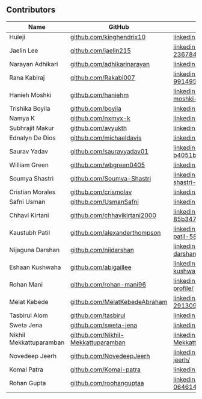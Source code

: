 
## Contributors

| Name | GitHub | LinkedIn |
|---|---|---|
| Huleji | [github.com/kinghendrix10](https://github.com/kinghendrix10) | [linkedin.com/in/huleji-tukura](https://www.linkedin.com/in/huleji-tukura) |
| Jaelin Lee | [github.com/jaelin215](https://github.com/jaelin215) | [linkedin.com/in/jaelin-lee-23678458](https://www.linkedin.com/in/jaelin-lee-23678458/) |
| Narayan Adhikari | [github.com/adhikarinarayan](github.com/adhikarinarayan) | [linkedin.com/in/adhikarinarayan](https://www.linkedin.com/in/adhikarinarayan/) |
| Rana Kabiraj | [github.com/Rakabi007](https://github.com/Rakabi007) | [linkedin.com/in/rana-kabiraj-991495167](https://www.linkedin.com/in/rana-kabiraj-991495167/)
| Hanieh Moshki | [github.com/haniehm](https://github.com/haniehm) | [linkedin.com/in/hanieh-moshki-b90a132](https://www.linkedin.com/in/hanieh-moshki-b90a132/) |
| Trishika Boyila | [github.com/boyila](https://github.com/boyila) | [linkedin.com/in/trishikab](https://www.linkedin.com/in/trishikab/) |
| Namya K | [github.com/nxmyx-k](https://github.com/nxmyx-k) | [linkedin.com/in/namya-kumar/](https://www.linkedin.com/in/namya-kumar/) |
| Subhrajit Makur | [github.com/avyukth](https://github.com/avyukth) | [linkedin.com/in/subhrajitmakur](https://www.linkedin.com/in/subhrajitmakur/) |
| Ednalyn De Dios | [github.com/michaeldavis](https://github.com/michaeldavis) | [linkedin.com/in/michaeldavis](https://linkedin.com/in/michaeldavis) |
| Saurav Yadav | [github.com/sauravyadav01](https://github.com/sauravyadav01) | [linkedin.com/in/saurav-yadav-b4051b246](https://www.linkedin.com/in/saurav-yadav-b4051b246) |
| William Green | [github.com/wbgreen0405](https://github.com/wbgreen0405) | [linkedin.com/in/greenwilliam](https://www.linkedin.com/in/greenwilliam/) |
| Soumya Shastri | [github.com/Soumya-Shastri](https://github.com/Soumya-Shastri) | [linkedin.com/in/soumya-shastri-629756192](https://www.linkedin.com/in/soumya-shastri-629756192/) |
| Cristian Morales | [github.com/crismolav](http://github.com/crismolav) | [linkedin.com/in/cmoraleso](https://www.linkedin.com/in/cmoraleso/) |
| Safni Usman | [github.com/UsmanSafni](https://github.com/UsmanSafni) | [linkedin.com/in/safniusman](https://www.linkedin.com/in/safniusman) |
| Chhavi Kirtani | [github.com/chhavikirtani2000](https://github.com/chhavikirtani2000) | [linkedin.com/in/chhavi-kirtani-85b347178](https://www.linkedin.com/in/chhavi-kirtani-85b347178/) |
| Kaustubh Patil | [github.com/alexanderthompson](https://github.com/alexanderthompson) | [linkedin.com/in/kaustubh-patil-5825811a2](https://www.linkedin.com/in/kaustubh-patil-5825811a2/) |
| Nijaguna Darshan | [github.com/nijdarshan](https://github.com/nijdarshan) | [linkedin.com/in/nijaguna-darshan](https://www.linkedin.com/in/nijaguna-darshan/) |
| Eshaan Kushwaha | [github.com/abigaillee](https://github.com/abigaillee) | [linkedin.com/in/eshaan-kushwaha-335b7a1b1](https://www.linkedin.com/in/eshaan-kushwaha-335b7a1b1/) |
| Rohan Mani | [github.com/rohan-mani96](https://github.com/rohan-mani96) | [linkedin.com/in/rohan-mani-profile/](https://www.linkedin.com/in/rohan-mani-profile/) |
| Melat Kebede| [github.com/MelatKebedeAbraham](https://github.com/MelatKebedeAbraham) | [linkedin.com/in/melat-kebede-291309203](https://www.linkedin.com/in/melat-kebede-291309203) |
| Tasbirul Alom| [github.com/tasbirul](https://github.com/tasbirul) | [linkedin.com/in/tasbirul](https://www.linkedin.com/in/tasbirul) |
| Sweta Jena| [github.com/sweta-jena](https://github.com/sweta-jena) | [linkedin.com/in/sweta-jena](https://www.linkedin.com/in/sweta-jena) |
| Nikhil Mekkattuparamban| [github.com/Nikhil-Mekkattuparamban](https://github.com/Nikhil-Mekkattuparamban) | [linkedin.com/in/Nikhil-Mekkattuparamban](https://www.linkedin.com/in/Nikhil-Mekkattuparamban) |
|Novedeep Jeerh| [github.com/NovedeepJeerh](https://github.com/NovedeepJeerh) | [linkedin.com/in/novedeep-jeerh/](https://www.linkedin.com/in/novedeep-jeerh/) |
|Komal Patra| [github.com/Komal-patra](https://github.com/Komal-patra) | [linkedin.com/in/komal-patra](https://www.linkedin.com/in/komal-patra/) |
|Rohan Gupta| [github.com/roohanguptaa](https://github.com/roohanguptaa) | [linkedin.com/in/rohan-gupta-064614209](http://www.linkedin.com/in/rohan-gupta-064614209) |

